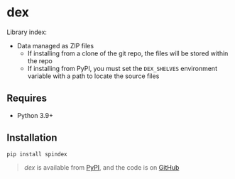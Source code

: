 # dex

Library index:

- Data managed as ZIP files
  - If installing from a clone of the git repo, the files will be stored within the repo
  - If installing from PyPI, you must set the `DEX_SHELVES` environment variable with a path to
    locate the source files

## Requires

- Python 3.9+

## Installation

```sh
pip install spindex
```

> _dex_ is available from [PyPI](https://pypi.org/project/spindex), and
> the code is on [GitHub](https://github.com/lmmx/dex)
